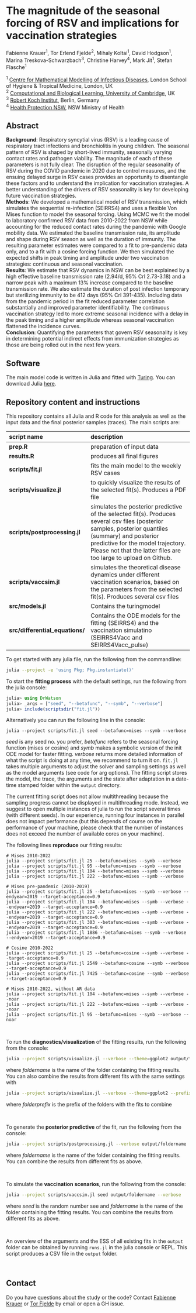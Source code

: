 # The magnitude of the seasonal forcing of RSV and implications for vaccination strategies
Fabienne Krauer<sup>1</sup>, Tor Erlend Fjelde<sup>2</sup>, Mihaly Koltai<sup>1</sup>, David Hodgson<sup>1</sup>, Marina Treskova-Schwarzbach<sup>3</sup>, Christine Harvey<sup>4</sup>, Mark Jit<sup>1</sup>, Stefan Flasche<sup>1</sup>


<sup>1</sup> [Centre for Mathematical Modelling of Infectious Diseases](https://www.lshtm.ac.uk/research/centres/centre-mathematical-modelling-infectious-diseases), London School of Hygiene & Tropical Medicine, London, UK<br/>
<sup>2</sup> [Computational and Biological Learning, University of Cambridge](http://learning.eng.cam.ac.uk/Public/), UK<br/>
<sup>3</sup> [Robert Koch Institut](https://www.rki.de), Berlin, Germany<br/>
<sup>4</sup> [Health Protection NSW](https://www.health.nsw.gov.au/), NSW Ministry of Health<br/>

## Abstract
**Background**: 
Respiratory syncytial virus (RSV) is a leading cause of respiratory tract infections and bronchiolitis in young children. The seasonal pattern of RSV is shaped by short-lived immunity, seasonally varying contact rates and pathogen viability. The magnitude of each of these parameters is not fully clear. The disruption of the regular seasonality of RSV during the COVID pandemic in 2020 due to control measures, and the ensuing delayed surge in RSV cases provides an opportunity to disentangle these factors and to understand the implication for vaccination strategies. A better understanding of the drivers of RSV seasonality is key for developing future vaccination strategies. <br/> 
**Methods**: 
We developed a mathematical model of RSV transmission, which simulates the sequential re-infection (SEIRRS4) and uses a flexible Von Mises function to model the seasonal forcing. Using MCMC we fit the model to laboratory confirmed RSV data from 2010-2022 from NSW while accounting for the reduced contact rates during the pandemic with Google mobility data. We estimated the baseline transmission rate, its amplitude and shape during RSV season as well as the duration of immunity. The resulting parameter estimates were compared to a fit to pre-pandemic data only, and to a fit with a cosine forcing function. We then simulated the expected shifts in peak timing and amplitude under two vaccination strategies: continuous and seasonal vaccination.<br/> 
**Results**: 
We estimate that RSV dynamics in NSW can be best explained by a high effective baseline transmission rate (2.94/d, 95% CrI 2.73-3.18) and a narrow peak with a maximum 13% increase compared to the baseline transmission rate. We also estimate the duration of post infection temporary but sterilizing immunity to be 412 days (95% CrI 391-435). Including data from the pandemic period in the fit reduced parameter correlation substantially and improved parameter identifiability. The continuous vaccination strategy led to more extreme seasonal incidence with a delay in the peak timing and a higher amplitude whereas seasonal vaccination flattened the incidence curves. <br/> 
**Conclusion**: 
Quantifying the parameters that govern RSV seasonality is key in determining potential indirect effects from immunization strategies as those are being rolled out in the next few years.


## Software
The main model code is written in Julia and fitted with [Turing](https://turing.ml/dev/). You can download Julia [here](https://julialang.org/downloads/). 

## Repository content and instructions

This repository contains all Julia and R code for this analysis as well as the input data and the final posterior samples (traces). The main scripts are:

| script name | description |
| :--- | :--- |
| **prep.R** | preparation of input data |
| **results.R** | produces all final figures |
| **scripts/fit.jl** | fits the main model to the weekly RSV cases |
| **scripts/visualize.jl** | to quickly visualize the results of the selected fit(s). Produces a PDF file |
| **scripts/postprocessing.jl** | simulates the posterior predictive of the selected fit(s). Produces several csv files (posterior samples, posterior quantiles (summary) and posterior predictive for the model trajectory. Please not that the latter files are too large to upload on Github. |
| **scripts/vaccsim.jl** | simulates the theoretical disease dynamics under different vaccination scenarios, based on the parameters from the selected fit(s). Produces several csv files |
| **src/models.jl** | Contains the turingmodel |
| **src/differential_equations/** | Contains the ODE models for the fitting (SEIRRS4) and the vaccination simulatino (SEIRRS4Vacc and SEIRRS4Vacc_pulse) |


To get started with any julia file, run the following from the commandline:
```sh
julia --project -e 'using Pkg; Pkg.instantiate()'
```

To start the **fitting process** with the default settings, run the following from the julia console:
```julia
julia> using DrWatson
julia> _args = ["seed", "--betafunc", "--symb", "--verbose"]
julia> include(scriptsdir("fit.jl"))
```

Alternatively you can run the following line in the console:
```
julia --project scripts/fit.jl seed --betafunc=mises --symb --verbose
```

*seed* is any seed no. you prefer, *betafunc* refers to the seasonal forcing function (mises or cosine) and *symb* makes a symbolic version of the init ODE model for faster fitting. *verbose* returns more detailed information of what the script is doing at any time, we recommend to turn it on. `fit.jl` takes multiple arguments to adjust the solver and sampling settings as well as the model arguments (see code for arg options). The fitting script stores the model, the trace, the arguments and the state after adaptation in a date-time stamped folder within the `output` directory. 

The current fitting script does not allow multithreading because the sampling progress cannot be displayed in multithreading mode. Instead, we suggest to open multiple instances of julia to run the script several times (with different seeds). In our experience, running four instances in parallel does not impact performance (but this depends of course on the performance of your machine, please check that the number of instances does not exceed the number of available cores on your machine).  

The following lines **reproduce** our fitting results:
```
# Mises 2010-2022
julia --project scripts/fit.jl 25 --betafunc=mises --symb --verbose
julia --project scripts/fit.jl 95 --betafunc=mises --symb --verbose
julia --project scripts/fit.jl 104 --betafunc=mises --symb --verbose
julia --project scripts/fit.jl 222 --betafunc=mises --symb --verbose

# Mises pre-pandemic (2010-2019)
julia --project scripts/fit.jl 25 --betafunc=mises --symb --verbose --endyear=2019 --target-acceptance=0.9
julia --project scripts/fit.jl 104 --betafunc=mises --symb --verbose --endyear=2019 --target-acceptance=0.9
julia --project scripts/fit.jl 222 --betafunc=mises --symb --verbose --endyear=2019 --target-acceptance=0.9
julia --project scripts/fit.jl 303 --betafunc=mises --symb --verbose --endyear=2019 --target-acceptance=0.9
julia --project scripts/fit.jl 1886 --betafunc=mises --symb --verbose --endyear=2019 --target-acceptance=0.9

# Cosine 2010-2022
julia --project scripts/fit.jl 25 --betafunc=cosine --symb --verbose --target-acceptance=0.9
julia --project scripts/fit.jl 2549 --betafunc=cosine --symb --verbose --target-acceptance=0.9
julia --project scripts/fit.jl 7425 --betafunc=cosine --symb --verbose --target-acceptance=0.9

# Mises 2010-2022, without AR data
julia --project scripts/fit.jl 104 --betafunc=mises --symb --verbose --noar
julia --project scripts/fit.jl 222 --betafunc=mises --symb --verbose --noar
julia --project scripts/fit.jl 95 --betafunc=mises --symb --verbose --noar

```


<br/> 

To run the **diagnostics/visualization** of the fitting results, run the following from the console:
```sh
julia --project scripts/visualize.jl --verbose --theme=ggplot2 output/foldername
```

where *foldername* is the name of the folder containing the fitting results. You can also combine the results from different fits with the same settings with 
```sh
julia --project scripts/visualize.jl --verbose --theme=ggplot2 --prefix=folderprefix
```
where *folderprefix* is the prefix of the folders with the fits to combine

<br/> 

To generate the **posterior predictive** of the fit, run the following from the console:
```sh
julia --project scripts/postprocessing.jl --verbose output/foldername
```
where *foldername* is the name of the folder containing the fitting results. You can combine the results from different fits as above. 

<br/> 

To simulate the **vaccination scenarios**, run the following from the console:
```sh
julia --project scripts/vaccsim.jl seed output/foldername --verbose 
```
where *seed* is the random number see and *foldername* is the name of the folder containing the fitting results. You can combine the results from different fits as above. 

<br/> 

An overview of the arguments and the ESS of all existing fits in the `output` folder can be obtained by running `runs.jl` in the julia console or REPL. This script produces a CSV file in the `output` folder. 

<br/> 

## Contact
Do you have questions about the study or the code? Contact [Fabienne Krauer](https://www.lshtm.ac.uk/aboutus/people/krauer.fabienne) or [Tor Fjelde](http://www.eng.cam.ac.uk/profiles/tef30) by email or open a GH issue. 

